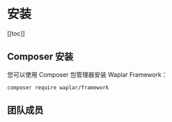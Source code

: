 # 安装

[[toc]]

## Composer 安装

您可以使用 Composer 包管理器安装 Waplar Framework：

````
composer require waplar/framework
````

## 团队成员

<Team />
